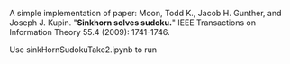 A simple implementation of paper: Moon, Todd K., Jacob H. Gunther, and Joseph J. Kupin. "<b>Sinkhorn solves sudoku.</b>" IEEE Transactions on Information Theory 55.4 (2009): 1741-1746.

Use sinkHornSudokuTake2.ipynb to run
